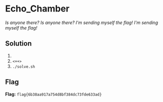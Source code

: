 # Echo_Chamber
*Is anyone there? Is anyone there? I'm sending myself the flag! I'm sending myself the flag!*

## Solution
1.
2. `<++>`
3. `./solve.sh`


## Flag
**Flag:** `flag{6b38aa917a754d8bf384dc73fde633ad}`
